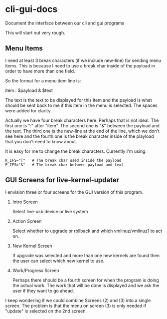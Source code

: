 # cli-gui-docs
Document the interface between our cli and gui programs

This will start out very rough.

## Menu Items

I need at least 3 break characters (if we include new-line) for
sending menu items.  This is because I need to use a break char
inside of the payload in order to have more than one field.

So the format for a menu item line is:

   item : $payload & $text

The text is the text to be displayed for this item and the
payload is what should be sent back to me if this item
in the menu is selected.  The spaces were added for clarity.

Actually we have four break characters here.  Perhaps that
is not ideal.  The first one is ":" after "item".  The
second one is "&" between the payload and the text.  The
third one is the new-line at the end of the line, which we
don't see here and the fourth one is the break character
inside of the playload that you don't need to know about.

It is easy for me to change the break characters.  Currently
I'm using:

    K_IFS="|"   # The break char used inside the payload
    P_IFS="&"   # The break char between payload and text

## GUI Screens for live-kernel-updater

I envision three or four screens for the GUI version of
this program.

1. Intro Screen

    Select live-usb device or live system

2. Action Screen

    Select whether to upgrade or rollback and which
    vmlinuz/vmlinuz1 to act on.

3. New Kernel Screen

    If upgrade was selected and more than one new kernels are
    found then the user can select which new kernel to use.

4.  Work/Progress Screen

    Perhaps there should be a fourth screen for when the
    program is doing the actual work.  The work that will
    be done is displayed and we ask the user if they want
    to go ahead.

I keep wondering if we could combine Screens (2) and (3)
into a single screen.  The problem is that the menu on
screen (3) is only needed if "update" is selected on the
2nd screen.
